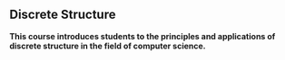 <h2>Discrete Structure</h2>

**This course introduces students to the principles and applications of discrete structure in the field of computer science.**


